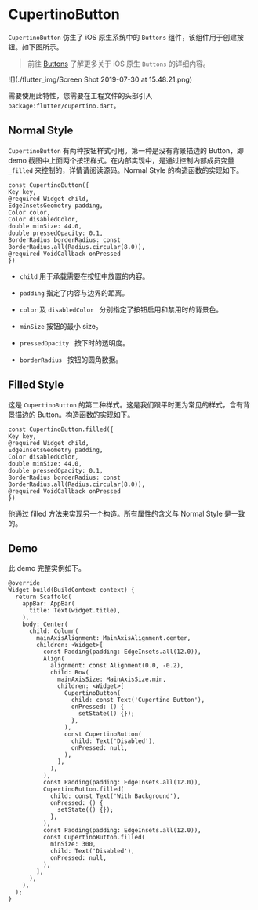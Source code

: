 # CupertinoButton

``CupertinoButton`` 仿生了 iOS 原生系统中的 ``Buttons`` 组件，该组件用于创建按钮。如下图所示。

> 前往 [Buttons](https://developer.apple.com/design/human-interface-guidelines/ios/controls/buttons/) 了解更多关于 iOS 原生 ``Buttons`` 的详细内容。

![](./flutter_img/Screen Shot 2019-07-30 at 15.48.21.png)

需要使用此特性，您需要在工程文件的头部引入 ``package:flutter/cupertino.dart``。

## Normal Style

``CupertinoButton`` 有两种按钮样式可用。第一种是没有背景描边的 Button，即 demo 截图中上面两个按钮样式。在内部实现中，是通过控制内部成员变量 ``_filled`` 来控制的，详情请阅读源码。Normal Style 的构造函数的实现如下。

```
const CupertinoButton({
Key key,
@required Widget child,
EdgeInsetsGeometry padding,
Color color,
Color disabledColor,
double minSize: 44.0,
double pressedOpacity: 0.1,
BorderRadius borderRadius: const BorderRadius.all(Radius.circular(8.0)),
@required VoidCallback onPressed
})
```

- ``child`` 用于承载需要在按钮中放置的内容。

- ``padding`` 指定了内容与边界的距离。

- ``color`` 及 ``disabledColor `` 分别指定了按钮启用和禁用时的背景色。

- ``minSize`` 按钮的最小 size。

- ``pressedOpacity `` 按下时的透明度。

- ``borderRadius `` 按钮的圆角数据。

## Filled Style

这是 ``CupertinoButton`` 的第二种样式。这是我们跟平时更为常见的样式，含有背景描边的 Button。构造函数的实现如下。

```
const CupertinoButton.filled({
Key key,
@required Widget child,
EdgeInsetsGeometry padding,
Color disabledColor,
double minSize: 44.0,
double pressedOpacity: 0.1,
BorderRadius borderRadius: const BorderRadius.all(Radius.circular(8.0)),
@required VoidCallback onPressed
})
```

他通过 filled 方法来实现另一个构造。所有属性的含义与 Normal Style 是一致的。

## Demo

此 demo 完整实例如下。

```
@override
Widget build(BuildContext context) {
  return Scaffold(
    appBar: AppBar(
      title: Text(widget.title),
    ),
    body: Center(
      child: Column(
        mainAxisAlignment: MainAxisAlignment.center,
        children: <Widget>[
          const Padding(padding: EdgeInsets.all(12.0)),
          Align(
            alignment: const Alignment(0.0, -0.2),
            child: Row(
              mainAxisSize: MainAxisSize.min,
              children: <Widget>[
                CupertinoButton(
                  child: const Text('Cupertino Button'),
                  onPressed: () {
                    setState(() {});
                  },
                ),
                const CupertinoButton(
                  child: Text('Disabled'),
                  onPressed: null,
                ),
              ],
            ),
          ),
          const Padding(padding: EdgeInsets.all(12.0)),
          CupertinoButton.filled(
            child: const Text('With Background'),
            onPressed: () {
              setState(() {});
            },
          ),
          const Padding(padding: EdgeInsets.all(12.0)),
          const CupertinoButton.filled(
            minSize: 300,
            child: Text('Disabled'),
            onPressed: null,
          ),
        ],
      ),
    ),
  );
}
```

